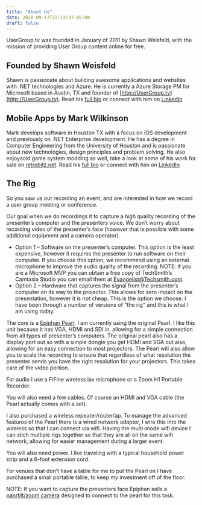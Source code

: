 ```yaml
---
title: "About Us"
date: 2020-09-17T22:13:37-05:00
draft: false
---
```


UserGroup.tv was founded in January of 2011 by Shawn Weisfeld, with the mission of providing User Group content online for free. 

## Founded by Shawn Weisfeld
Shawn is passionate about building awesome applications and websites with .NET technologies and Azure. He is currently a Azure Storage PM for Microsoft based in Austin, TX and founder of [http://UserGroup.tv](http://UserGroup.tv). Read his [full bio](http://about.me/shawnweisfeld) or connect with him on [LinkedIn](https://www.linkedin.com/in/shawnweisfeld/)

## Mobile Apps by Mark Wilkinson
Mark develops software in Houston TX with a focus on iOS development and previously on .NET Enterprise development. He has a degree in Computer Engineering from the University of Houston and is passionate about new technologies, design principles and problem solving. He also enjoysold game system modding as well, take a look at some of his work for sale on [retrobitz.net](retrobitz.net). Read his [full bio](http://about.me/markawil) or connect with him on [LinkedIn](https://www.linkedin.com/in/mark-wilkinson-5ba5ba20/)

## The Rig

So you saw us out recording an event, and are interested in how we record a user group meeting or conference.

Our goal when we do recordings it to capture a high quality recording of the presenter’s computer and the presenters voice. We don’t worry about recording video of the presenter’s face (however that is possible with some additional equipment and a camera operator).

- Option 1 – Software on the presenter’s computer. This option is the least expensive, however it requires the presenter to run software on their computer. If you choose this option, we recommend using an external microphone to improve the audio quality of the recording. NOTE: if you are a Microsoft MVP you can obtain a free copy of TechSmith’s Camtasia Studio you can email them at Evangelist@Techsmith.com.
- Option 2 – Hardware that captures the signal from the presenter’s computer on its way to the projector. This allows for zero impact on the presentation, however it is not cheap. This is the option we choose. I have been through a number of versions of "the rig" and this is what I am using today.

The core is a [Epiphan Pearl](https://www.epiphan.com/products/pearl/). I am currently using the original Pearl. I like this unit because it has VGA, HDMI and SDI in, allowing for a simple connection from all types of presenter’s computers. The original pearl also has a display port out so with a simple dongle you get HDMI and VGA out also, allowing for an easy connection to most projectors. The Pearl will also allow you to scale the recording to ensure that regardless of what resolution the presenter sends you have the right resolution for your projectors. This takes care of the video portion.

For audio I use a FiFine wireless lav microphone or a Zoom H1 Portable Recorder.

You will also need a few cables. Of course an HDMI and VGA cable (the Pearl actually comes with a set).

I also purchased a wireless repeater/router/ap. To manage the advanced features of the Pearl there is a wired network adapter, I wire this into the wireless so that I can connect via wifi. Having the multi-mode wifi device I can stich multiple rigs together so that they are all on the same wifi network, allowing for easier management during a larger event.

You will also need power.  I like traveling with a typical household power strip and a 6-foot extension cord.

For venues that don’t have a table for me to put the Pearl on I have purchased a small portable table, to keep my investment off of the floor.

NOTE: If you want to capture the presenters face Epiphan sells a [pan/tilt/zoom camera](https://www.epiphan.com/products/lumio12x) designed to connect to the pearl for this task.